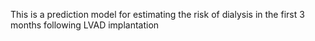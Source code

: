 This is a prediction model for estimating the risk of dialysis in the first 3 months following LVAD implantation 
